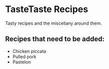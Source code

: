 # TasteTaste Recipes
Tasty recipes and the miscellany around them.

## Recipes that need to be added:
* Chicken piccata
* Pulled pork 
* Pastelon
